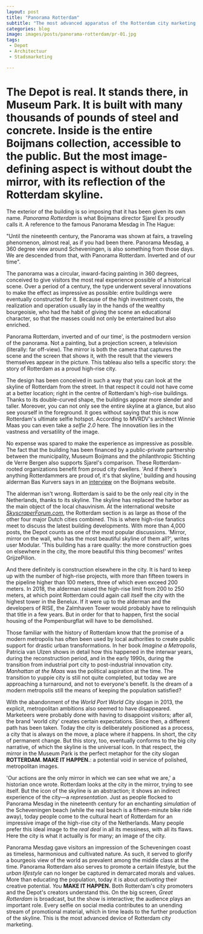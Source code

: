 ```yaml
---
layout: post
title: "Panorama Rotterdam"
subtitle: "The most advanced apparatus of the Rotterdam city marketing campaign."
categories: blog
image: images/posts/panorama-rotterdam/pr-01.jpg
tags:
 - Depot
 - Architectuur
 - Stadsmarketing

---
```

# The Depot is real. It stands there, in Museum Park. It is built with many thousands of pounds of steel and concrete. Inside is the entire Boijmans collection, accessible to the public. But the most image-defining aspect is without doubt the mirror, with its reflection of the Rotterdam skyline.

The exterior of the building is so imposing that it has been given its own name. _Panorama Rotterdam_ is what Boijmans director Sjarel Ex proudly calls it. A reference to the famous Panorama Mesdag in The Hague:

"Until the nineteenth century, the Panorama was shown at fairs, a traveling phenomenon, almost real, as if you had been there. Panorama Mesdag, a 360 degree view around Scheveningen, is also something from those days. We are descended from that, with Panorama Rotterdam. Inverted and of our time".

The panorama was a circular, inward-facing painting in 360 degrees, conceived to give visitors the most real experience possible of a historical scene. Over a period of a century, the type underwent several innovations to make the effect as impressive as possible: entire buildings were eventually constructed for it. Because of the high investment costs, the realization and operation usually lay in the hands of the wealthy bourgeoisie, who had the habit of giving the scene an educational character, so that the masses could not only be entertained but also enriched.

Panorama Rotterdam, inverted and of our time', is the postmodern version of the panorama. Not a painting, but a projection screen, a television (literally: far off-view). The mirror is both the camera that captures the scene and the screen that shows it, with the result that the viewers themselves appear in the picture. This tableau also tells a specific story: the story of Rotterdam as a proud high-rise city.

The design has been conceived in such a way that you can look at the skyline of Rotterdam from the street. In that respect it could not have come at a better location; right in the centre of Rotterdam's high-rise buildings. Thanks to its double-curved shape, the buildings appear more slender and taller. Moreover, you can not only see the entire skyline at a glance, but also see yourself in the foreground. It goes without saying that this is now Rotterdam's ultimate selfie hotspot. According to MVRDV's architect Winnie Maas you can even take a _selfie 2.0_ here. The innovation lies in the vastness and versatility of the image.

No expense was spared to make the experience as impressive as possible. The fact that the building has been financed by a public-private partnership between the municipality, Museum Boijmans and the philanthropic Stichting de Verre Bergen also supports Sjarel's comparison. These Rotterdam-rooted organizations benefit from proud city dwellers. 'And if there's anything Rotterdammers are proud of, it's that skyline,' building and housing alderman Bas Kurvers says in an [interview](https://www.boijmans.nl/en/the-depot-is-part-of-rotterdam-s-skyline) on the Boijmans website.

The alderman isn't wrong. Rotterdam is said to be the only real city in the Netherlands, thanks to its skyline. The skyline has replaced the harbor as the main object of the local chauvinism. At the international website [_SkyscraperForum.com_](https://www.skyscrapercity.com/forums/rotterdam.385/), the Rotterdam section is as large as those of the other four major Dutch cities combined. This is where high-rise fanatics meet to discuss the latest building developments. With more than 4,000 posts, the Depot counts as one of the most popular discussions. 'Mirror, mirror on the wall, who has the most beautiful skyline of them all?', writes user Modular. 'This building has a rare quality: the more construction goes on elsewhere in the city, the more beautiful this thing becomes!' writes GrijzePilion.

And there definitely is construction elsewhere in the city. It is hard to keep up with the number of high-rise projects, with more than fifteen towers in the pipeline higher than 100 meters, three of which even exceed 200 meters. In 2018, the alderman raised the high-rise limit from 200 to 250 meters, at which point Rotterdam could again call itself the city with the highest tower in the Benelux. If it were up to the alderman and the developers of RISE, the Zalmhaven Tower would probably have to relinquish that title in a few years. But in order for that to happen, first the social housing of the Pompenburgflat will have to be demolished.

Those familiar with the history of Rotterdam know that the promise of a modern metropolis has often been used by local authorities to create public support for drastic urban transformations. In her book _Imagine a Metropolis_, Patricia van Ulzen shows in detail how this happened in the interwar years, during the reconstruction period, and in the early 1990s, during the transition from industrial port city to post-industrial innovation city. _Manhattan at the Maas_ was the political aspiration at the time. The transition to yuppie city is still not quite completed, but today we are approaching a turnaround, and not to everyone's benefit. Is the dream of a modern metropolis still the means of keeping the population satisfied?

With the abandonment of the _World Port World City_ slogan in 2013, the explicit, metropolitan ambitions also seemed to have disappeared. Marketeers were probably done with having to disappoint visitors; after all, the brand 'world city' creates certain expectations. Since then, a different path has been taken. Today the city is deliberately positioned as a process, a city that is always on the move, a place where _it_ happens. In short, the city of permanent change. But this story, too, eventually conforms to the big city narrative, of which the skyline is the universal icon. In that respect, the mirror in the Museum Park is the perfect metaphor for the city slogan **ROTTERDAM. MAKE IT HAPPEN.**: a potential void in service of polished, metropolitan images.

'Our actions are the only mirror in which we can see what we are,' a historian once wrote. Rotterdam looks at the city in the mirror, trying to see itself. But the icon of the skyline is an abstraction; it shows an indirect experience of the city—a _representation_. Just as people flocked to Panorama Mesdag in the nineteenth century for an enchanting _simulation_ of the Scheveningen beach (while the real beach is a fifteen-minute bike ride away), today people come to the cultural heart of Rotterdam for an impressive image of the high-rise city of the Netherlands. Many people prefer this ideal image to the _real deal_ in all its messiness, with all its flaws. Here the city is what it actually is for many; an image of the city.

Panorama Mesdag gave visitors an impression of the Scheveningen coast as timeless, harmonious and cultivated nature. As such, it served to glorify a bourgeois view of the world as prevalent among the middle class at the time. Panorama Rotterdam also serves to promote a certain lifestyle, but the _urban lifestyle_ can no longer be captured in demarcated morals and values. More than educating the population, today it is about _activating_ their creative potential. _You_ **MAKE IT HAPPEN.** Both Rotterdam's city promoters and the Depot's creators understand this. On the big screen, _Great Rotterdam_ is broadcast, but the show is interactive; the audience plays an important role. Every selfie on social media contributes to an unending stream of promotional material, which in time leads to the further production of the skyline. This is the most advanced device of Rotterdam city marketing.